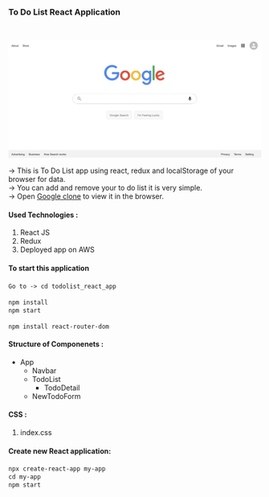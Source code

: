 ### To Do List React Application

<br/>

![Alt text](https://github.com/jaypatel0717/google_clone/blob/master/src/Image/homescreen.png)

-> This is To Do List app using react, redux and localStorage of your browser for data.<br/>
-> You can add and remove your to do list it is very simple.<br/>
-> Open [Google clone](https://clone-c7235.web.app/) to view it in the browser.

#### Used Technologies :

1. React JS
2. Redux
3. Deployed app on AWS

#### To start this application

```
Go to -> cd todolist_react_app

npm install
npm start

npm install react-router-dom
```

#### Structure of Componenets :

- App
  - Navbar
  - TodoList
    - TodoDetail
  - NewTodoForm

#### CSS :

1. index.css

#### Create new React application:

```
npx create-react-app my-app
cd my-app
npm start

```
